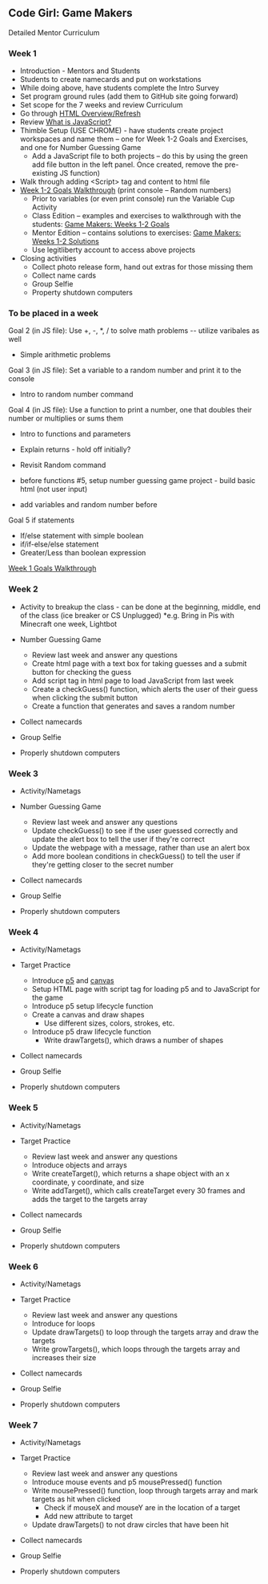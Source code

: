 ## Code Girl: Game Makers

Detailed Mentor Curriculum

### Week 1

* Introduction - Mentors and Students
* Students to create namecards and put on workstations
 * While doing above, have students complete the Intro Survey
* Set program ground rules (add them to GitHub site going forward)
* Set scope for the 7 weeks and review Curriculum
* Go through [HTML Overview/Refresh](HtmlRefresh.md)
* Review [What is JavaScript?](WhatIsJavaScript.md)
* Thimble Setup (USE CHROME) - have students create project workspaces and name them – one for Week 1-2 Goals and Exercises, and one for Number Guessing Game
  * Add a JavaScript file to both projects – do this by using the green add file button in the left panel. Once created, remove the pre-existing JS function)
* Walk through adding &#60;Script&#62; tag and content to html file
* [Week 1-2 Goals Walkthrough](https://legit-gaming.github.io/week1/Goals.html) (print console – Random numbers)
  * Prior to variables (or even print console) run the Variable Cup Activity
  * Class Edition – examples and exercises to walkthrough with the students: [Game Makers: Weeks 1-2 Goals](https://thimble.mozilla.org/en-US/user/legitliberty/1186702/)
  * Mentor Edition – contains solutions to exercises: [Game Makers: Weeks 1-2 Solutions](https://thimble.mozilla.org/en-US/user/legitliberty/1188709/)
  * Use legitliberty account to access above projects
* Closing activities
  * Collect photo release form, hand out extras for those missing them
  * Collect name cards
  * Group Selfie
  * Property shutdown computers





### To be placed in a week
 Goal 2 (in JS file): Use +, -, \*, / to solve math problems -- utilize varibales as well
  * Simple arithmetic problems
  
 Goal 3 (in JS file): Set a variable to a random number and print it to the console
  * Intro to random number command

 Goal 4 (in JS file): Use a function to print a number, one that doubles their number or multiplies or sums them
  * Intro to functions and parameters
  * Explain returns - hold off initially?
  * Revisit Random command
 
  * before functions #5, setup number guessing game project - build basic html (not user input)
  * add variables and random number before
  
 Goal 5 if statements
  * If/else statement with simple boolean
  * if/if-else/else statement
  * Greater/Less than boolean expression

[Week 1 Goals Walkthrough](./week1/Goals.md)

### Week 2

* Activity to breakup the class - can be done at the beginning, middle, end of the class (ice breaker or CS Unplugged)
  \*e.g. Bring in Pis with Minecraft one week, Lightbot

* Number Guessing Game
  * Review last week and answer any questions
  * Create html page with a text box for taking guesses and a submit button for checking the guess
  * Add script tag in html page to load JavaScript from last week
  * Create a checkGuess() function, which alerts the user of their guess when clicking the submit button
  * Create a function that generates and saves a random number

* Collect namecards
* Group Selfie
* Properly shutdown computers

### Week 3

* Activity/Nametags

* Number Guessing Game
  * Review last week and answer any questions
  * Update checkGuess() to see if the user guessed correctly and update the alert box to tell the user if they're correct
  * Update the webpage with a message, rather than use an alert box 
  * Add more boolean conditions in checkGuess() to tell the user if they're getting closer to the secret number

* Collect namecards
* Group Selfie
* Properly shutdown computers

### Week 4

* Activity/Nametags

* Target Practice 
  * Introduce [p5](https://p5js.org/reference/) and [canvas](https://www.w3schools.com/graphics/canvas_intro.asp)
  * Setup HTML page with script tag for loading p5 and to JavaScript for the game
  * Introduce p5 setup lifecycle function
  * Create a canvas and draw shapes
    * Use different sizes, colors, strokes, etc.
  * Introduce p5 draw lifecycle function
    * Write drawTargets(), which draws a number of shapes

* Collect namecards
* Group Selfie
* Properly shutdown computers

### Week 5

* Activity/Nametags

* Target Practice 
  * Review last week and answer any questions
  * Introduce objects and arrays 
  * Write createTarget(), which returns a shape object with an x coordinate, y coordinate, and size
  * Write addTarget(), which calls createTarget every 30 frames and adds the target to the targets array

* Collect namecards
* Group Selfie
* Properly shutdown computers

### Week 6

* Activity/Nametags

* Target Practice 
  * Review last week and answer any questions
  * Introduce for loops
  * Update drawTargets() to loop through the targets array and draw the targets
  * Write growTargets(), which loops through the targets array and increases their size

* Collect namecards
* Group Selfie
* Properly shutdown computers

### Week 7

* Activity/Nametags

* Target Practice 
  * Review last week and answer any questions
  * Introduce mouse events and p5 mousePressed() function
  * Write mousePressed() function, loop through targets array and mark targets as hit when clicked
    * Check if mouseX and mouseY are in the location of a target
    * Add new attribute to target
  * Update drawTargets() to not draw circles that have been hit

* Collect namecards
* Group Selfie
* Properly shutdown computers

